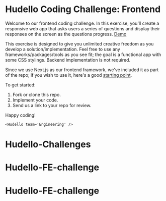 # Hudello Coding Challenge: Frontend

Welcome to our frontend coding challenge. In this exercise, you'll create a responsive web app that asks users a series of questions and display their responses on the screen as the questions progress. [Demo](https://hudello-challenges.web.app/conversation)

This exercise is designed to give you unlimited creative freedom as you develop a solution/implementation. Feel free to use any frameworks/packages/tools as you see fit; the goal is a functional app with some CSS stylings. Backend implementation is not required.

Since we use Next.js as our frontend framework, we've included it as part of the repo; if you wish to use it, here's a good [starting point](https://nextjs.org/learn/basics/create-nextjs-app).

To get started:
1. Fork or clone this repo.
2. Implement your code.
3. Send us a link to your repo for review.

Happy coding!

`<Hudello team='Engineering' />`
# Hudello-Challenges
# Hudello-FE-challenge
# Hudello-FE-challenge
